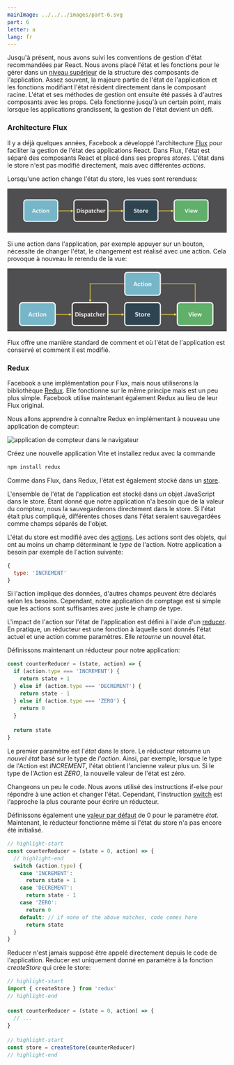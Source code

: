 ```yaml
---
mainImage: ../../../images/part-6.svg
part: 6
letter: a
lang: fr
---
```


<div class="content">

Jusqu'à présent, nous avons suivi les conventions de gestion d'état recommandées par React. Nous avons placé l'état et les fonctions pour le gérer dans un [niveau supérieur](https://react.dev/learn/sharing-state-between-components) de la structure des composants de l'application. Assez souvent, la majeure partie de l'état de l'application et les fonctions modifiant l'état résident directement dans le composant racine. L'état et ses méthodes de gestion ont ensuite été passés à d'autres composants avec les props. Cela fonctionne jusqu'à un certain point, mais lorsque les applications grandissent, la gestion de l'état devient un défi.

### Architecture Flux

Il y a déjà quelques années, Facebook a développé l'architecture [Flux](https://facebookarchive.github.io/flux/docs/in-depth-overview) pour faciliter la gestion de l'état des applications React. Dans Flux, l'état est séparé des composants React et placé dans ses propres <i>stores</i>.
L'état dans le store n'est pas modifié directement, mais avec différentes <i>actions</i>.

Lorsqu'une action change l'état du store, les vues sont rerendues:

![diagramme action->dispatcher->store->vue](../../images/6/flux1.png)

Si une action dans l'application, par exemple appuyer sur un bouton, nécessite de changer l'état, le changement est réalisé avec une action.
Cela provoque à nouveau le rerendu de la vue:

![même diagramme que ci-dessus mais avec l'action bouclant en arrière](../../images/6/flux2.png)

Flux offre une manière standard de comment et où l'état de l'application est conservé et comment il est modifié.

### Redux

Facebook a une implémentation pour Flux, mais nous utiliserons la bibliothèque [Redux](https://redux.js.org). Elle fonctionne sur le même principe mais est un peu plus simple. Facebook utilise maintenant également Redux au lieu de leur Flux original.

Nous allons apprendre à connaître Redux en implémentant à nouveau une application de compteur:

![application de compteur dans le navigateur](../../images/6/1.png)

Créez une nouvelle application Vite et installez </i>redux</i> avec la commande

```bash
npm install redux
```

Comme dans Flux, dans Redux, l'état est également stocké dans un [store](https://redux.js.org/basics/store).

L'ensemble de l'état de l'application est stocké dans <i>un</i> objet JavaScript dans le store. Étant donné que notre application n'a besoin que de la valeur du compteur, nous la sauvegarderons directement dans le store. Si l'état était plus compliqué, différentes choses dans l'état seraient sauvegardées comme champs séparés de l'objet.

L'état du store est modifié avec des [actions](https://redux.js.org/basics/actions). Les actions sont des objets, qui ont au moins un champ déterminant le <i>type</i> de l'action.
Notre application a besoin par exemple de l'action suivante:

```js
{
  type: 'INCREMENT'
}
```

Si l'action implique des données, d'autres champs peuvent être déclarés selon les besoins. Cependant, notre application de comptage est si simple que les actions sont suffisantes avec juste le champ de type.

L'impact de l'action sur l'état de l'application est défini à l'aide d'un [reducer](https://redux.js.org/basics/reducers). En pratique, un réducteur est une fonction à laquelle sont donnés l'état actuel et une action comme paramètres. Elle <i>retourne</i> un nouvel état.

Définissons maintenant un réducteur pour notre application:

```js
const counterReducer = (state, action) => {
  if (action.type === 'INCREMENT') {
    return state + 1
  } else if (action.type === 'DECREMENT') {
    return state - 1
  } else if (action.type === 'ZERO') {
    return 0
  }

  return state
}
```

Le premier paramètre est l'<i>état</i> dans le store. Le réducteur retourne un <i>nouvel état</i> basé sur le type de _l'action_. Ainsi, par exemple, lorsque le type de l'Action est <i>INCREMENT</i>, l'état obtient l'ancienne valeur plus un. Si le type de l'Action est <i>ZERO</i>, la nouvelle valeur de l'état est zéro.

Changeons un peu le code. Nous avons utilisé des instructions if-else pour répondre à une action et changer l'état. Cependant, l'instruction [switch](https://developer.mozilla.org/en-US/docs/Web/JavaScript/Reference/Statements/switch) est l'approche la plus courante pour écrire un réducteur.

Définissons également une [valeur par défaut](https://developer.mozilla.org/en-US/docs/Web/JavaScript/Reference/Functions/Default_parameters) de 0 pour le paramètre <i>état</i>. Maintenant, le réducteur fonctionne même si l'état du store n'a pas encore été initialisé.

```js
// highlight-start
const counterReducer = (state = 0, action) => {
  // highlight-end
  switch (action.type) {
    case 'INCREMENT':
      return state + 1
    case 'DECREMENT':
      return state - 1
    case 'ZERO':
      return 0
    default: // if none of the above matches, code comes here
      return state
  }
}
```

Reducer n'est jamais supposé être appelé directement depuis le code de l'application. Reducer est uniquement donné en paramètre à la fonction _createStore_ qui crée le store:

```js
// highlight-start
import { createStore } from 'redux'
// highlight-end

const counterReducer = (state = 0, action) => {
  // ...
}

// highlight-start
const store = createStore(counterReducer)
// highlight-end
```



</div>